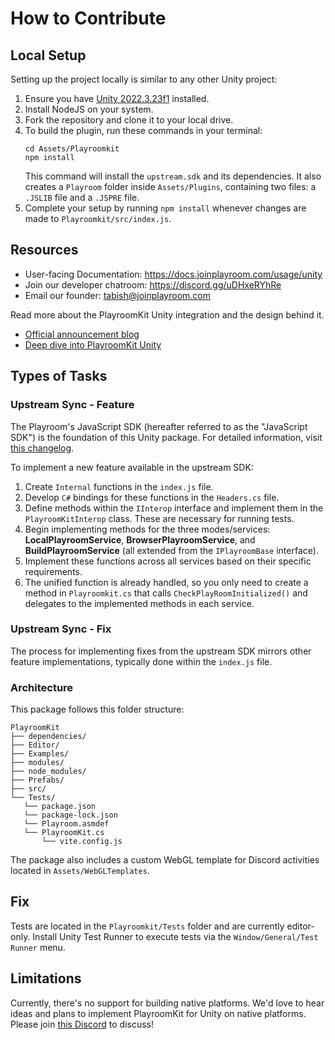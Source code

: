 # How to Contribute

## Local Setup
Setting up the project locally is similar to any other Unity project:
1. Ensure you have [Unity 2022.3.23f1](https://unity.com/releases/editor/whats-new/2022.3.23) installed.
2. Install NodeJS on your system.
3. Fork the repository and clone it to your local drive.
4. To build the plugin, run these commands in your terminal:
   ```shell
   cd Assets/Playroomkit
   npm install
   ```
   This command will install the `upstream.sdk` and its dependencies. It also creates a `Playroom` folder inside `Assets/Plugins`, containing two files: a `.JSLIB` file and a `.JSPRE` file.
5. Complete your setup by running `npm install` whenever changes are made to `Playroomkit/src/index.js`.

## Resources
- User-facing Documentation: https://docs.joinplayroom.com/usage/unity
- Join our developer chatroom: https://discord.gg/uDHxeRYhRe
- Email our founder: [tabish@joinplayroom.com](mailto:tabish@joinplayroom.com)

Read more about the PlayroomKit Unity integration and the design behind it.

- [Official announcement blog](https://docs.joinplayroom.com/blog/unityweb)
- [Deep dive into PlayroomKit Unity](https://www.linkedin.com/pulse/building-unity-plugin-javascript-grayhatpk-gynfc/?trackingId=kbv0oZVNT6aLh2TjQ%2FhuVw%3D%3D)

## Types of Tasks
### Upstream Sync - Feature
The Playroom's JavaScript SDK (hereafter referred to as the "JavaScript SDK") is the foundation of this Unity package. For detailed information, visit [this changelog](https://docs.joinplayroom.com/changelog).

To implement a new feature available in the upstream SDK:
1. Create `Internal` functions in the `index.js` file.
2. Develop `C#` bindings for these functions in the `Headers.cs` file.
3. Define methods within the `IInterop` interface and implement them in the `PlayroomKitInterop` class. These are necessary for running tests.
4. Begin implementing methods for the three modes/services: **LocalPlayroomService**, **BrowserPlayroomService**, and **BuildPlayroomService** (all extended from the `IPlayroomBase` interface).
5. Implement these functions across all services based on their specific requirements.
6. The unified function is already handled, so you only need to create a method in `Playroomkit.cs` that calls `CheckPlayRoomInitialized()` and delegates to the implemented methods in each service.

### Upstream Sync - Fix
The process for implementing fixes from the upstream SDK mirrors other feature implementations, typically done within the `index.js` file.

### Architecture
This package follows this folder structure:
```
PlayroomKit
├── dependencies/
├── Editor/
├── Examples/
├── modules/
├── node_modules/
├── Prefabs/
├── src/
└── Tests/
   └── package.json    
   └── package-lock.json
   └── Playroom.asmdef 
   └── PlayroomKit.cs  
       └── vite.config.js 
```
The package also includes a custom WebGL template for Discord activities located in `Assets/WebGLTemplates`.

<!-- TODO explain the modules -->

## Fix
Tests are located in the `Playroomkit/Tests` folder and are currently editor-only. Install Unity Test Runner to execute tests via the `Window/General/Test Runner` menu.

## Limitations
Currently, there's no support for building native platforms. We'd love to hear ideas and plans to implement PlayroomKit for Unity on native platforms. Please join [this Discord](https://discord.gg/uDHxeRYhRe) to discuss!